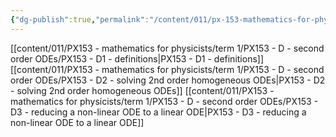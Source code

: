 ```yaml
---
{"dg-publish":true,"permalink":"/content/011/px-153-mathematics-for-physicists/term-1/px-153-d-second-order-od-es/d-second-order-od-es/","noteIcon":"1","created":"2025-08-27T13:14:00.562+01:00","updated":"2024-11-26T19:37:02.000+00:00"}
---
```


[[content/011/PX153 - mathematics for physicists/term 1/PX153 - D - second order ODEs/PX153 - D1 - definitions\|PX153 - D1 - definitions]]
[[content/011/PX153 - mathematics for physicists/term 1/PX153 - D - second order ODEs/PX153 - D2 - solving 2nd order homogeneous ODEs\|PX153 - D2 - solving 2nd order homogeneous ODEs]]
[[content/011/PX153 - mathematics for physicists/term 1/PX153 - D - second order ODEs/PX153 - D3 - reducing a non-linear ODE to a linear ODE\|PX153 - D3 - reducing a non-linear ODE to a linear ODE]]